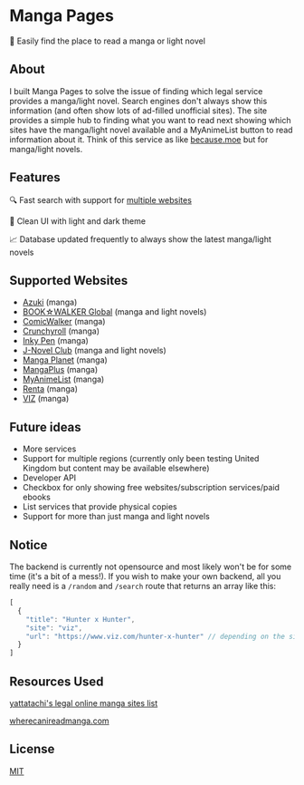 # Manga Pages
📖 Easily find the place to read a manga or light novel

## About
I built Manga Pages to solve the issue of finding which legal service provides a manga/light novel. Search engines don't always show this information (and often show lots of ad-filled unofficial sites). The site provides a simple hub to finding what you want to read next showing which sites have the manga/light novel available and a MyAnimeList button to read information about it. Think of this service as like [because.moe](https://because.moe) but for manga/light novels.

## Features
🔍 Fast search with support for [multiple websites](#supported-websites)

🌙 Clean UI with light and dark theme

📈 Database updated frequently to always show the latest manga/light novels

## Supported Websites
* [Azuki](https://www.azuki.co) (manga)
* [BOOK☆WALKER Global](https://global.bookwalker.jp) (manga and light novels)
* [ComicWalker](https://comic-walker.com/) (manga)
* [Crunchyroll](https://www.crunchyroll.com) (manga)
* [Inky Pen](https://inky-pen.com) (manga)
* [J-Novel Club](https://j-novel.club) (manga and light novels)
* [Manga Planet](https://read.mangaplanet.com) (manga)
* [MangaPlus](https://mangaplus.shueisha.co.jp/updates) (manga)
* [MyAnimeList](https://myanimelist.net/store) (manga)
* [Renta](https://www.ebookrenta.com) (manga)
* [VIZ](https://www.viz.com) (manga)

## Future ideas
* More services
* Support for multiple regions (currently only been testing United Kingdom but content may be available elsewhere)
* Developer API
* Checkbox for only showing free websites/subscription services/paid ebooks
* List services that provide physical copies
* Support for more than just manga and light novels

## Notice
The backend is currently not opensource and most likely won't be for some time (it's a bit of a mess!). If you wish to make your own backend, all you really need is a ``/random`` and ``/search`` route that returns an array like this:
```js
[
  {
    "title": "Hunter x Hunter",
    "site": "viz",
    "url": "https://www.viz.com/hunter-x-hunter" // depending on the site, this may be different and you will need custom code!
  }
]
```

## Resources Used
[yattatachi's legal online manga sites list](https://yattatachi.com/legal-online-manga-sites)

[wherecanireadmanga.com](https://wherecanireadmanga.com)

## License
[MIT](LICENSE)
